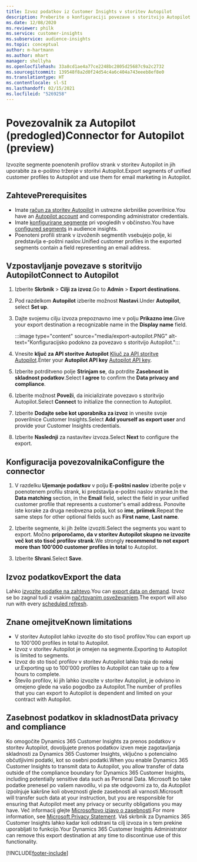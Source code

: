 ```yaml
---
title: Izvoz podatkov iz Customer Insights v storitev Autopilot
description: Preberite o konfiguraciji povezave s storitvijo Autopilot.
ms.date: 12/08/2020
ms.reviewer: philk
ms.service: customer-insights
ms.subservice: audience-insights
ms.topic: conceptual
author: m-hartmann
ms.author: mhart
manager: shellyha
ms.openlocfilehash: 33a8cd1ae4a77ce2248bc2805d25687c9a2c2732
ms.sourcegitcommit: 139548f8a2d0f24d54c4a6c404a743eeeb8ef8e0
ms.translationtype: HT
ms.contentlocale: sl-SI
ms.lasthandoff: 02/15/2021
ms.locfileid: "5269258"
---
```

# <a name="connector-for-autopilot-preview"></a><span data-ttu-id="0e2a8-103">Povezovalnik za Autopilot (predogled)</span><span class="sxs-lookup"><span data-stu-id="0e2a8-103">Connector for Autopilot (preview)</span></span>

<span data-ttu-id="0e2a8-104">Izvozite segmente poenotenih profilov strank v storitev Autopilot in jih uporabite za e-poštno trženje v storitvi Autopilot.</span><span class="sxs-lookup"><span data-stu-id="0e2a8-104">Export segments of unified customer profiles to Autopilot and use them for email marketing in Autopilot.</span></span> 

## <a name="prerequisites"></a><span data-ttu-id="0e2a8-105">Zahteve</span><span class="sxs-lookup"><span data-stu-id="0e2a8-105">Prerequisites</span></span>

-   <span data-ttu-id="0e2a8-106">Imate [račun za storitev Autopilot](https://www.autopilothq.com/) in ustrezne skrbniške poverilnice.</span><span class="sxs-lookup"><span data-stu-id="0e2a8-106">You have an [Autopilot account](https://www.autopilothq.com/) and corresponding administrator credentials.</span></span>
-   <span data-ttu-id="0e2a8-107">Imate [konfigurirane segmente](segments.md) pri vpogledih v občinstvo.</span><span class="sxs-lookup"><span data-stu-id="0e2a8-107">You have [configured segments](segments.md) in audience insights.</span></span>
-   <span data-ttu-id="0e2a8-108">Poenoteni profili strank v izvoženih segmentih vsebujejo polje, ki predstavlja e-poštni naslov.</span><span class="sxs-lookup"><span data-stu-id="0e2a8-108">Unified customer profiles in the exported segments contain a field representing an email address.</span></span>

## <a name="connect-to-autopilot"></a><span data-ttu-id="0e2a8-109">Vzpostavljanje povezave s storitvijo Autopilot</span><span class="sxs-lookup"><span data-stu-id="0e2a8-109">Connect to Autopilot</span></span>

1. <span data-ttu-id="0e2a8-110">Izberite **Skrbnik** > **Cilji za izvoz**.</span><span class="sxs-lookup"><span data-stu-id="0e2a8-110">Go to **Admin** > **Export destinations**.</span></span>

1. <span data-ttu-id="0e2a8-111">Pod razdelkom **Autopilot** izberite možnost **Nastavi**.</span><span class="sxs-lookup"><span data-stu-id="0e2a8-111">Under **Autopilot**, select **Set up**.</span></span>

1. <span data-ttu-id="0e2a8-112">Dajte svojemu cilju izvoza prepoznavno ime v polju **Prikazno ime**.</span><span class="sxs-lookup"><span data-stu-id="0e2a8-112">Give your export destination a recognizable name in the **Display name** field.</span></span>

   :::image type="content" source="media/export-autopilot.PNG" alt-text="Konfiguracijsko podokno za povezavo s storitvijo Autopilot.":::

1. <span data-ttu-id="0e2a8-114">Vnesite **ključ za API storitve Autopilot** [Ključ za API storitve Autopilot](https://autopilot.docs.apiary.io/#).</span><span class="sxs-lookup"><span data-stu-id="0e2a8-114">Enter your **Autopilot API key** [Autopilot API key](https://autopilot.docs.apiary.io/#).</span></span>

1. <span data-ttu-id="0e2a8-115">Izberite potrditveno polje **Strinjam se**, da potrdite **Zasebnost in skladnost podatkov**.</span><span class="sxs-lookup"><span data-stu-id="0e2a8-115">Select **I agree** to confirm the **Data privacy and compliance**.</span></span>

1. <span data-ttu-id="0e2a8-116">Izberite možnost **Poveži**, da inicializirate povezavo s storitvijo Autopilot.</span><span class="sxs-lookup"><span data-stu-id="0e2a8-116">Select **Connect** to initialize the connection to Autopilot.</span></span>

1. <span data-ttu-id="0e2a8-117">Izberite **Dodajte sebe kot uporabnika za izvoz** in vnesite svoje poverilnice Customer Insights.</span><span class="sxs-lookup"><span data-stu-id="0e2a8-117">Select **Add yourself as export user** and provide your Customer Insights credentials.</span></span>

1. <span data-ttu-id="0e2a8-118">Izberite **Naslednji** za nastavitev izvoza.</span><span class="sxs-lookup"><span data-stu-id="0e2a8-118">Select **Next** to configure the export.</span></span>

## <a name="configure-the-connector"></a><span data-ttu-id="0e2a8-119">Konfiguracija povezovalnika</span><span class="sxs-lookup"><span data-stu-id="0e2a8-119">Configure the connector</span></span>

1. <span data-ttu-id="0e2a8-120">V razdelku **Ujemanje podatkov** v polju **E-poštni naslov** izberite polje v poenotenem profilu strank, ki predstavlja e-poštni naslov stranke.</span><span class="sxs-lookup"><span data-stu-id="0e2a8-120">In the **Data matching** section, in the **Email** field, select the field in your unified customer profile that represents a customer's email address.</span></span> <span data-ttu-id="0e2a8-121">Ponovite iste korake za druga neobvezna polja, kot so **ime**, **priimek**.</span><span class="sxs-lookup"><span data-stu-id="0e2a8-121">Repeat the same steps for other optional fields such as **First name**, **Last name**.</span></span>

1. <span data-ttu-id="0e2a8-122">Izberite segmente, ki jih želite izvoziti.</span><span class="sxs-lookup"><span data-stu-id="0e2a8-122">Select the segments you want to export.</span></span> <span data-ttu-id="0e2a8-123">Močno **priporočamo, da v storitev Autopilot skupno ne izvozite več kot sto tisoč profilov strank**.</span><span class="sxs-lookup"><span data-stu-id="0e2a8-123">We strongly **recommend to not export more than 100'000 customer profiles in total** to Autopilot.</span></span> 

1. <span data-ttu-id="0e2a8-124">Izberite **Shrani**.</span><span class="sxs-lookup"><span data-stu-id="0e2a8-124">Select **Save**.</span></span>

## <a name="export-the-data"></a><span data-ttu-id="0e2a8-125">Izvoz podatkov</span><span class="sxs-lookup"><span data-stu-id="0e2a8-125">Export the data</span></span>

<span data-ttu-id="0e2a8-126">Lahko [izvozite podatke na zahtevo](export-destinations.md).</span><span class="sxs-lookup"><span data-stu-id="0e2a8-126">You can [export data on demand](export-destinations.md).</span></span> <span data-ttu-id="0e2a8-127">Izvoz se bo zagnal tudi z vsakim [načrtovanim osveževanjem](system.md#schedule-tab).</span><span class="sxs-lookup"><span data-stu-id="0e2a8-127">The export will also run with every [scheduled refresh](system.md#schedule-tab).</span></span>

## <a name="known-limitations"></a><span data-ttu-id="0e2a8-128">Znane omejitve</span><span class="sxs-lookup"><span data-stu-id="0e2a8-128">Known limitations</span></span>

- <span data-ttu-id="0e2a8-129">V storitev Autopilot lahko izvozite do sto tisoč profilov.</span><span class="sxs-lookup"><span data-stu-id="0e2a8-129">You can export up to 100'000 profiles in total to Autopilot.</span></span>
- <span data-ttu-id="0e2a8-130">Izvoz v storitev Autopilot je omejen na segmente.</span><span class="sxs-lookup"><span data-stu-id="0e2a8-130">Exporting to Autopilot is limited to segments.</span></span>
- <span data-ttu-id="0e2a8-131">Izvoz do sto tisoč profilov v storitev Autopilot lahko traja do nekaj ur.</span><span class="sxs-lookup"><span data-stu-id="0e2a8-131">Exporting up to 100'000 profiles to Autopilot can take up to a few hours to complete.</span></span> 
- <span data-ttu-id="0e2a8-132">Število profilov, ki jih lahko izvozite v storitev Autopilot, je odvisno in omejeno glede na vašo pogodbo za Autopilot.</span><span class="sxs-lookup"><span data-stu-id="0e2a8-132">The number of profiles that you can export to Autopilot is dependent and limited on your contract with Autopilot.</span></span>

## <a name="data-privacy-and-compliance"></a><span data-ttu-id="0e2a8-133">Zasebnost podatkov in skladnost</span><span class="sxs-lookup"><span data-stu-id="0e2a8-133">Data privacy and compliance</span></span>

<span data-ttu-id="0e2a8-134">Ko omogočite Dynamics 365 Customer Insights za prenos podatkov v storitev Autopilot, dovoljujete prenos podatkov izven meje zagotavljanja skladnosti za Dynamics 365 Customer Insights, vključno s potencialno občutljivimi podatki, kot so osebni podatki.</span><span class="sxs-lookup"><span data-stu-id="0e2a8-134">When you enable Dynamics 365 Customer Insights to transmit data to Autopilot, you allow transfer of data outside of the compliance boundary for Dynamics 365 Customer Insights, including potentially sensitive data such as Personal Data.</span></span> <span data-ttu-id="0e2a8-135">Microsoft bo take podatke prenesel po vašem navodilu, vi pa ste odgovorni za to, da Autopilot izpolnjuje kakršne koli obveznosti glede zasebnosti ali varnosti.</span><span class="sxs-lookup"><span data-stu-id="0e2a8-135">Microsoft will transfer such data at your instruction, but you are responsible for ensuring that Autopilot meet any privacy or security obligations you may have.</span></span> <span data-ttu-id="0e2a8-136">Več informacij glejte [Microsoftovo izjavo o zasebnosti](https://go.microsoft.com/fwlink/?linkid=396732).</span><span class="sxs-lookup"><span data-stu-id="0e2a8-136">For more information, see [Microsoft Privacy Statement](https://go.microsoft.com/fwlink/?linkid=396732).</span></span>
<span data-ttu-id="0e2a8-137">Vaš skrbnik za Dynamics 365 Customer Insights lahko kadar koli odstrani ta cilj izvoza in s tem prekine uporabljati to funkcijo.</span><span class="sxs-lookup"><span data-stu-id="0e2a8-137">Your Dynamics 365 Customer Insights Administrator can remove this export destination at any time to discontinue use of this functionality.</span></span>


[!INCLUDE[footer-include](../includes/footer-banner.md)]